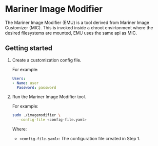 # Mariner Image Modifier

The Mariner Image Modifier (EMU) is a tool derived from Mariner Image Customizer (MIC).
This is invoked inside a chroot envirtonment where the desired filesystems are mounted, 
EMU uses the same api as MIC.


## Getting started

1. Create a customization config file.

   For example:

    ```yaml
    Users:
    - Name: user
      Password: password
    ```

3. Run the Mariner Image Modifier tool.

   For example:

    ```bash
    sudo ./imagemodifier \
      --config-file <config-file.yaml>
    ```

   Where:
   - `<config-file.yaml>`: The configuration file created in Step 1.
